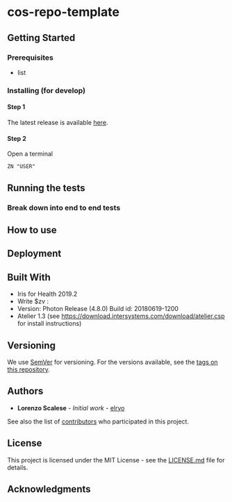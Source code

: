 # cos-repo-template


## Getting Started


### Prerequisites

* list

### Installing (for develop)

#### Step 1

The latest release is available [here](https://github.com/).  

#### Step 2


Open a terminal
```
ZN "USER"
```

## Running the tests



### Break down into end to end tests


## How to use



## Deployment


## Built With

* Iris for Health 2019.2
* Write $zv : 
* Version: Photon Release (4.8.0) Build id: 20180619-1200
* Atelier 1.3 (see https://download.intersystems.com/download/atelier.csp for install instructions)

## Versioning

We use [SemVer](http://semver.org/) for versioning. For the versions available, see the [tags on this repository](https://github.com/elryo/GlobalGrowthTracing/tags). 

## Authors

* **Lorenzo Scalese** - *Initial work* - [elryo](https://github.com/elryo)

See also the list of [contributors](https://github.com/elryo/GlobalGrowthTracing/contributors) who participated in this project.  

## License

This project is licensed under the MIT License - see the [LICENSE.md](LICENSE.md) file for details.  

## Acknowledgments

